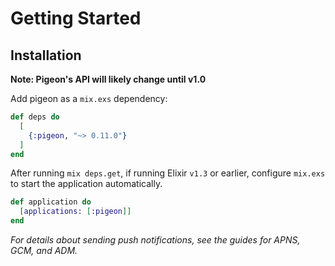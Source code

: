 # Getting Started

## Installation
**Note: Pigeon's API will likely change until v1.0**

Add pigeon as a `mix.exs` dependency:
  ```elixir
  def deps do
    [
      {:pigeon, "~> 0.11.0"}
    ]
  end
  ```
  
After running `mix deps.get`, if running Elixir `v1.3` or earlier, configure `mix.exs`
to start the application automatically.
  ```elixir
  def application do
    [applications: [:pigeon]]
  end
  ```

*For details about sending push notifications, see the guides for APNS, GCM, and ADM.*
